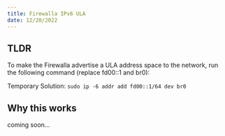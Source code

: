 ```yaml
---
title: Firewalla IPv6 ULA
date: 12/20/2022
---
```


## TLDR

To make the Firewalla advertise a ULA address space to the network, run the following command (replace fd00::1 and br0):

Temporary Solution:
`sudo ip -6 addr add fd00::1/64 dev br0`

## Why this works

coming soon...